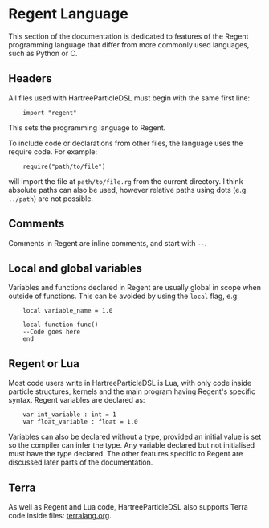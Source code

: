 # Regent Language

This section of the documentation is dedicated to features of the Regent programming language that differ
from more commonly used languages, such as Python or C.

## Headers

All files used with HartreeParticleDSL must begin with the same first line:
```
    import "regent"
```

This sets the programming language to Regent.

To include code or declarations from other files, the language uses the require code. For example:
```
    require("path/to/file")
```

will import the file at `path/to/file.rg` from the current directory. I think absolute paths can
also be used, however relative paths using dots (e.g. `../path`) are not possible.


## Comments

Comments in Regent are inline comments, and start with `--`. 

## Local and global variables

Variables and functions declared in Regent are usually global in scope when outside of functions.
This can be avoided by using the `local` flag, e.g:
```
    local variable_name = 1.0
    
    local function func()
    --Code goes here
    end
```

## Regent or Lua

Most code users write in HartreeParticleDSL is Lua, with only code inside particle structures, kernels and
the main program having Regent's specific syntax. Regent variables are declared as:
```
    var int_variable : int = 1
    var float_variable : float = 1.0
```
Variables can also be declared without a type, provided an initial value is set so the compiler can infer the type. Any variable declared but not initialised must
have the type declared.
The other features specific to Regent are discussed later parts of the documentation.

## Terra
As well as Regent and Lua code, HartreeParticleDSL also supports Terra code inside files: [terralang.org](http://terralang.org/).
